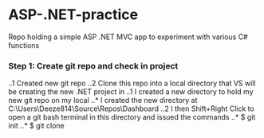 # ASP-.NET-practice
Repo holding a simple ASP .NET MVC app to experiment with various C# functions


### Step 1: Create git repo and check in project
  ..1 Created new git repo 
  ..2 Clone this repo into a local directory that VS will be creating the new .NET project in
    ..1 I created a new directory to hold my new git repo on my local 
        ..* I created the new directory at C:\Users\Deeze814\Source\Repos\Dashboard 
    ..2 I then Shift+Right Click to open a git bash terminal in this directory and issued the commands 
        ..* $ git init 
        ..* $ git clone 
    
        
